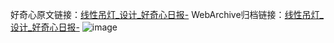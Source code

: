 好奇心原文链接：[线性吊灯_设计_好奇心日报-](https://www.qdaily.com/articles/9319.html)
WebArchive归档链接：[线性吊灯_设计_好奇心日报-](http://web.archive.org/web/20190623154042/https://www.qdaily.com/articles/9319.html)
![image](http://ww3.sinaimg.cn/large/007d5XDpgy1g3vf1xspwlj30u03zgdkh)